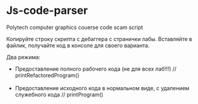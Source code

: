 # Js-code-parser
Polytech computer graphics couerse code scam script

Копируйте строку скрипта с дебаггера с странички лабы. Вставляйте в файлик, получайте код в консоле для своего варианта.

Два режима:<BR>
* Предоставление полного рабочего кода (не для всех лаб!!!) // printRefactoredProgram()<br><br>
* Предоставление исходного кода в нормальном виде, с удалением служебного кода // printProgram()
